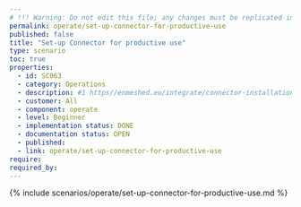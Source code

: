 ```yaml
---
# !!! Warning: Do not edit this file; any changes must be replicated in Excel !!!
permalink: operate/set-up-connector-for-productive-use
published: false
title: "Set-up Connector for productive use"
type: scenario
toc: true
properties:
  - id: SC063
  - category: Operations
  - description: #1 https//enmeshed.eu/integrate/connector-installation
  - customer: All
  - component: operate
  - level: Beginner
  - implementation status: DONE
  - documentation status: OPEN
  - published:
  - link: operate/set-up-connector-for-productive-use
require:
required_by:
---
```


{% include scenarios/operate/set-up-connector-for-productive-use.md %}
